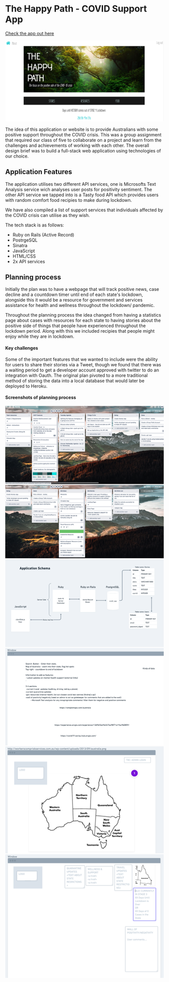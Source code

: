 # The Happy Path - COVID Support App

[Check the app out here](https://floating-cliffs-04957.herokuapp.com/)

![Final app home page](images/final_product_1.png)

The idea of this application or website is to provide Australians with some positive support throughout the COVID crisis. This was a group assignment that required our class of five to collaborate on a project and learn from the challenges and achievements of working with each other. The overall design brief was to build a full-stack web application using technologies of our choice. 

## Application Features 

The application utilises two different API services, one is Microsofts Text Analysis service wich analyses user posts for positivity sentiment. The other API service we tapped into is a Tasty food API which provides users with random comfort food recipies to make during lockdown.

We have also compiled a list of support services that individuals affected by the COVID crisis can utilise as they wish. 

The tech stack is as follows: 
- Ruby on Rails (Active Record)
- PostrgeSQL
- Sinatra 
- JavaScript 
- HTML/CSS 
- 2x API services 

## Planning process 

Initially the plan was to have a webpage that will track positive news, case decline and a countdown timer until end of each state's lockdown, alongside this it would be a resource for government and services assistance for health and wellness throughout the lockdown/ pandemic. 

Throughout the planning process the idea changed from having a statistics page about cases with resources for each state to having stories about the positive side of things that people have experienced throughout the lockdown period. Along with this we included recipies that people might enjoy while they are in lockdown. 

#### Key challenges 

Some of the important features that we wanted to include were the ability for users to share their stories via a Tweet, though we found that there was a waiting period to get a developer account approved with twitter to do an integration with Oauth. The original plan pivoted to a more traditional method of storing the data into a local database that would later be deployed to Heroku. 

#### Screenshots of planning process

![Trello Board v1](images/trello_screenshot_1.png)
![Trello Board v2](images/trello_screenshot_2.png)
![Whimsical Planning Board v4](images/whimsical_4.png)
![Whimsical Planning Board v1](images/whimsical_1.png)
![Whimsical Planning Board v2](images/whimsical_2.png)
![Whimsical Planning Board v3](images/whimsical_3.png)



